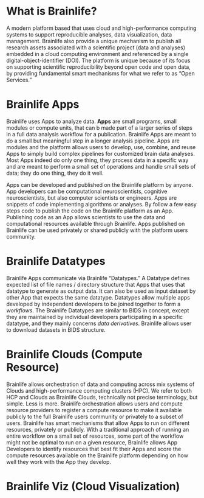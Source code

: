 <!--- 

Brainlife Style and Conventions

* Brainlife is a platform.
* Brainlife Apps are simply Apps.
* Brainlife Datatypes are simply Datatypes.
* Brainlife Data sets are Datasets
* Brainlife Apps and Datasets together are Research Assets or simply Assets

-->

# What is Brainlife?

A modern platform based that uses cloud and high-performance computing systems to support reproducible analyses, data visualization, data management. Brainlife also provide a unique mechanism to publish all research assets associated with a scientific project (data and analyses) embedded in a cloud computing environment and referenced by a single digital-object-identifier (DOI). The platform is unique because of its focus on supporting scientific reproducibility beyond open code and open data, by providing fundamental smart mechanisms for what we refer to as “Open Services.” 

# Brainlife Apps

Brainlife uses Apps to analyze data. **Apps** are small programs, small modules or compute units, that can b made part of a larger series of steps in a full data analysis workflow for a publication. Brainlife Apps are meant to do a small but meaningful step in a longer analysis pipeline. Apps are modules and the platform allows users to develop, use, combine, and reuse Apps to simply build complex pipelines for customized brain data analyses. Most Apps indeed do only one thing, they process data in a specific way and are meant to perform a small set of operations and handle small sets of data; they do one thing, they do it well.

Apps can be developed and published on the Brainlife platform by anyone. App developers can be computational neuroscientists, cognitive neuroscientists, but also computer scientists or engineers. Apps are snippets of code implementing algorithms or analyses. By follow a few easy steps code to publish the code on the Brainlife platform as an App. Publishing code as an App allows scientists to use the data and computational resources available through Brainlife. Apps published on Brainlife can be used privately or shared publicly with the platform users community. 

# Brainlife Datatypes

Brainlife Apps communicate via Brainlife “Datatypes.” A Datatype defines expected list of file names / directory structure that Apps that uses that datatype to generate as output data. It can also be used as input dataset by other App that expects the same datatype. Datatypes allow multiple apps developed by independent developers to be joined together to form a *workflows*. The Brainlife Datatypes are similar to BIDS in concept, except they are maintained by individual developers participating in a specific datatype, and they mainly concerns *data derivatives*. Brainlife allows user to download datasets in BIDS structure.

# Brainlife Clouds (Compute Resource)

Brainlife allows orchestration of data and computing across mix systems of Clouds and high-performance computing clusters (HPC). We refer to both HCP and Clouds as Brainlife Clouds, technically not precise terminology, but simple. Less is more. Brainlife orchestration allows users and compute resource providers to register a compute resource to make it available publicly to the full Brainlife users community or privately to a subset of users. Brainlife has smart mechanisms that allow Apps to run on different resources, privately or publicly. With a traditional approach of running an entire workflow on a small set of resources, some part of the workflow might not be optimal to run on a given resource, Brainlife allows App Developers to identify resources that best fit their Apps and score the compute resources available on the Brainlife platform depending on how well they work with the App they develop.

# Brainlife Viz (Cloud Visualization)






